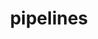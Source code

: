 ---
title: pipelines
description: Pipelines are sequences of steps that you define in a simple yaml file.
menu:
  docs:
    identifier: pipelines-overview
    name: overview
    parent: pipelines
    weight: -100
seo_article_headline: pypyr is a task-runner that runs pipelines defined in yaml.
seo_description: Overview of pypyr's pipeline format, pipeline lookup order & built-in pipelines.
---